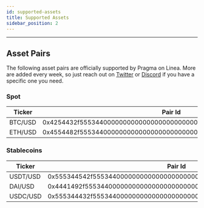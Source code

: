 ```yaml
---
id: supported-assets
title: Supported Assets
sidebar_position: 2
---
```


---

## Asset Pairs

The following asset pairs are officially supported by Pragma on Linea. More are added every week, so just reach out on [Twitter](https://twitter.com/PragmaOracle) or [Discord](https://discord.com/invite/N7sM7VzfJB) if you have a specific one you need.

### Spot

| Ticker  | Pair Id                                                            | Decimals | Testnet |
| ------- | ------------------------------------------------------------------ | -------- | ------- |
| BTC/USD | 0x4254432f55534400000000000000000000000000000000000000000000000000 | 8        | ✅      |
| ETH/USD | 0x4554482f55534400000000000000000000000000000000000000000000000000 | 8        | ✅      |

### Stablecoins

| Ticker   | Pair Id                                                            | Decimals | Testnet |
| -------- | ------------------------------------------------------------------ | -------- | ------- |
| USDT/USD | 0x555344542f555344000000000000000000000000000000000000000000000000 | 8        | ✅      |
| DAI/USD  | 0x4441492f55534400000000000000000000000000000000000000000000000000 | 8        | ✅      |
| USDC/USD | 0x555344432f555344000000000000000000000000000000000000000000000000 | 8        | ✅      |
